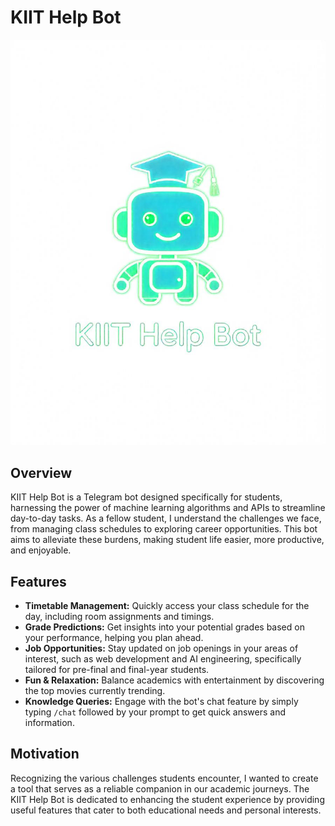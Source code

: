 # KIIT Help Bot

![KIIT Help Bot Logo](assets/freepik__candid-image-photography-natural-textures-highly-r__57633.jpeg)

## Overview
KIIT Help Bot is a Telegram bot designed specifically for students, harnessing the power of machine learning algorithms and APIs to streamline day-to-day tasks. As a fellow student, I understand the challenges we face, from managing class schedules to exploring career opportunities. This bot aims to alleviate these burdens, making student life easier, more productive, and enjoyable.

## Features
- **Timetable Management:** Quickly access your class schedule for the day, including room assignments and timings.
- **Grade Predictions:** Get insights into your potential grades based on your performance, helping you plan ahead.
- **Job Opportunities:** Stay updated on job openings in your areas of interest, such as web development and AI engineering, specifically tailored for pre-final and final-year students.
- **Fun & Relaxation:** Balance academics with entertainment by discovering the top movies currently trending.
- **Knowledge Queries:** Engage with the bot's chat feature by simply typing `/chat` followed by your prompt to get quick answers and information.

## Motivation
Recognizing the various challenges students encounter, I wanted to create a tool that serves as a reliable companion in our academic journeys. The KIIT Help Bot is dedicated to enhancing the student experience by providing useful features that cater to both educational needs and personal interests.

